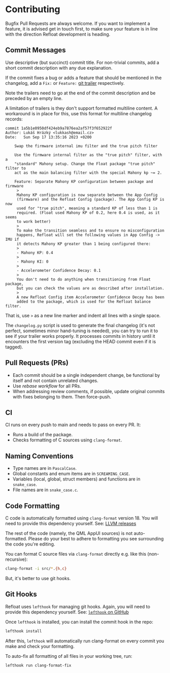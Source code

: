# Contributing
Bugfix Pull Requests are always welcome. If you want to implement a feature, it is advised get in touch first, to make sure your feature is in line with the direction Refloat development is heading.

## Commit Messages
Use descriptive (but succinct) commit title. For non-trivial commits, add a short commit description with any due explanation.

If the commit fixes a bug or adds a feature that should be mentioned in the changelog, add a `Fix:` or `Feature:` [git trailer](https://alchemists.io/articles/git_trailers) respectively.

Note the trailers need to go at the end of the commit description and be preceded by an empty line.

A limitation of trailers is they don't support formatted multiline content. A workaround is in place for this, use this format for multiline changelog records:

```
commit 1a5b1e0950df424eb9a7876ea2af57f3f652922f
Author: Lukáš Hrázký <lukkash@email.cz>
Date:   Sun Sep 17 13:35:16 2023 +0200

    Swap the firmware internal imu filter and the true pitch filter

    Use the firmware internal filter as the "true pitch" filter, with a
    "standard" Mahony setup. Change the Float package "true pitch" filter to
    act as the main balancing filter with the special Mahony kp ~= 2.

    Feature: Separate Mahony KP configuration between package and firmware
     >
     Mahony KP configuration is now separate between the App Config
     (firmware) and the Refloat Config (package). The App Config KP is now
     used for "true pitch", meaning a standard KP of less than 1 is
     required. (Float used Mahony KP of 0.2, here 0.4 is used, as it seems
     to work better)
     >
     To make the transition seamless and to ensure no misconfiguration
     happens, Refloat will set the following values in App Config -> IMU if
     it detects Mahony KP greater than 1 being configured there:
     >
     - Mahony KP: 0.4
     >
     - Mahony KI: 0
     >
     - Accelerometer Confidence Decay: 0.1
     >
     You don't need to do anything when transitioning from Float package,
     but you can check the values are as described after installation.
     >
     A new Refloat Config item Accelerometer Confidence Decay has been
     added to the package, which is used for the Refloat balance filter.
```

That is, use `>` as a new line marker and indent all lines with a single space.

The `changelog.py` script is used to generate the final changelog (it's not perfect, sometimes minor hand-tuning is needed), you can try to run it to see if your trailer works properly. It processes commits in history until it encounters the first version tag (excluding the HEAD commit even if it is tagged).

## Pull Requests (PRs)
- Each commit should be a single independent change, be functional by itself and not contain unrelated changes.
- Use _rebase workflow_ for all PRs.
- When addressing review comments, if possible, update original commits with fixes belonging to them. Then force-push.

## CI
CI runs on every push to main and needs to pass on every PR. It:
- Runs a build of the package.
- Checks formatting of C sources using `clang-format`.

## Naming Conventions
- Type names are in `PascalCase`.
- Global constants and enum items are in `SCREAMING_CASE`.
- Variables (local, global, struct members) and functions are in `snake_case`.
- File names are in `snake_case.c`.

## Code Formatting
C code is automatically formatted using `clang-format` version 18. You will need to provide this dependency yourself. See: [LLVM releases](https://releases.llvm.org/)

The rest of the code (namely, the QML AppUI sources) is not auto-formatted. Please do your best to adhere to formatting you see surrounding the code you're editing.

You can format C source files via `clang-format` directly e.g. like this (non-recursive):
```sh
clang-format -i src/*.{h,c}
```

But, it's better to use git hooks.

## Git Hooks
Refloat uses `lefthook` for managing git hooks. Again, you will need to provide this dependency yourself. See: [`lefthook` on GitHub](https://github.com/evilmartians/lefthook)

Once `lefthook` is installed, you can install the commit hook in the repo:
```sh
lefthook install
```

After this, `lefthook` will automatically run clang-format on every commit you make and check your formatting.

To auto-fix all formatting of all files in your working tree, run:
```sh
lefthook run clang-format-fix
```
